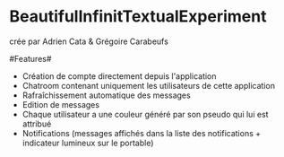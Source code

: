 BeautifulInfinitTextualExperiment
=================================

crée par Adrien Cata & Grégoire Carabeufs

#Features#

- Création de compte directement depuis l'application
- Chatroom contenant uniquement les utilisateurs de cette application
- Rafraîchissement automatique des messages
- Edition de messages
- Chaque utilisateur a une couleur généré par son pseudo qui lui est attribué
- Notifications (messages affichés dans la liste des notifications + indicateur lumineux sur le portable)
